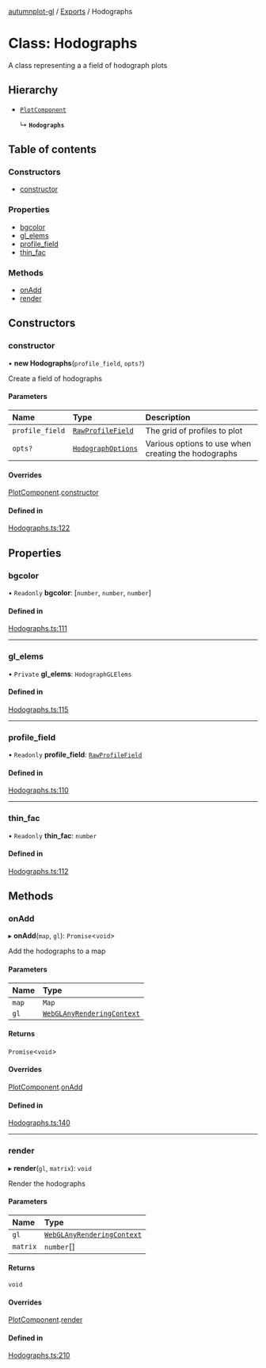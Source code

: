 [autumnplot-gl](../README.md) / [Exports](../modules.md) / Hodographs

# Class: Hodographs

A class representing a a field of hodograph plots

## Hierarchy

- [`PlotComponent`](PlotComponent.md)

  ↳ **`Hodographs`**

## Table of contents

### Constructors

- [constructor](Hodographs.md#constructor)

### Properties

- [bgcolor](Hodographs.md#bgcolor)
- [gl\_elems](Hodographs.md#gl_elems)
- [profile\_field](Hodographs.md#profile_field)
- [thin\_fac](Hodographs.md#thin_fac)

### Methods

- [onAdd](Hodographs.md#onadd)
- [render](Hodographs.md#render)

## Constructors

### constructor

• **new Hodographs**(`profile_field`, `opts?`)

Create a field of hodographs

#### Parameters

| Name | Type | Description |
| :------ | :------ | :------ |
| `profile_field` | [`RawProfileField`](RawProfileField.md) | The grid of profiles to plot |
| `opts?` | [`HodographOptions`](../interfaces/HodographOptions.md) | Various options to use when creating the hodographs |

#### Overrides

[PlotComponent](PlotComponent.md).[constructor](PlotComponent.md#constructor)

#### Defined in

[Hodographs.ts:122](https://github.com/tsupinie/autumnplot-gl/blob/9814269/src/Hodographs.ts#L122)

## Properties

### bgcolor

• `Readonly` **bgcolor**: [`number`, `number`, `number`]

#### Defined in

[Hodographs.ts:111](https://github.com/tsupinie/autumnplot-gl/blob/9814269/src/Hodographs.ts#L111)

___

### gl\_elems

• `Private` **gl\_elems**: `HodographGLElems`

#### Defined in

[Hodographs.ts:115](https://github.com/tsupinie/autumnplot-gl/blob/9814269/src/Hodographs.ts#L115)

___

### profile\_field

• `Readonly` **profile\_field**: [`RawProfileField`](RawProfileField.md)

#### Defined in

[Hodographs.ts:110](https://github.com/tsupinie/autumnplot-gl/blob/9814269/src/Hodographs.ts#L110)

___

### thin\_fac

• `Readonly` **thin\_fac**: `number`

#### Defined in

[Hodographs.ts:112](https://github.com/tsupinie/autumnplot-gl/blob/9814269/src/Hodographs.ts#L112)

## Methods

### onAdd

▸ **onAdd**(`map`, `gl`): `Promise`<`void`\>

Add the hodographs to a map

#### Parameters

| Name | Type |
| :------ | :------ |
| `map` | `Map` |
| `gl` | [`WebGLAnyRenderingContext`](../modules.md#webglanyrenderingcontext) |

#### Returns

`Promise`<`void`\>

#### Overrides

[PlotComponent](PlotComponent.md).[onAdd](PlotComponent.md#onadd)

#### Defined in

[Hodographs.ts:140](https://github.com/tsupinie/autumnplot-gl/blob/9814269/src/Hodographs.ts#L140)

___

### render

▸ **render**(`gl`, `matrix`): `void`

Render the hodographs

#### Parameters

| Name | Type |
| :------ | :------ |
| `gl` | [`WebGLAnyRenderingContext`](../modules.md#webglanyrenderingcontext) |
| `matrix` | `number`[] |

#### Returns

`void`

#### Overrides

[PlotComponent](PlotComponent.md).[render](PlotComponent.md#render)

#### Defined in

[Hodographs.ts:210](https://github.com/tsupinie/autumnplot-gl/blob/9814269/src/Hodographs.ts#L210)
